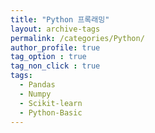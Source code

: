```yaml
---
title: "Python 프록래밍"
layout: archive-tags
permalink: /categories/Python/
author_profile: true
tag_option : true
tag_non_click : true
tags: 
  - Pandas
  - Numpy
  - Scikit-learn
  - Python-Basic
---
```



